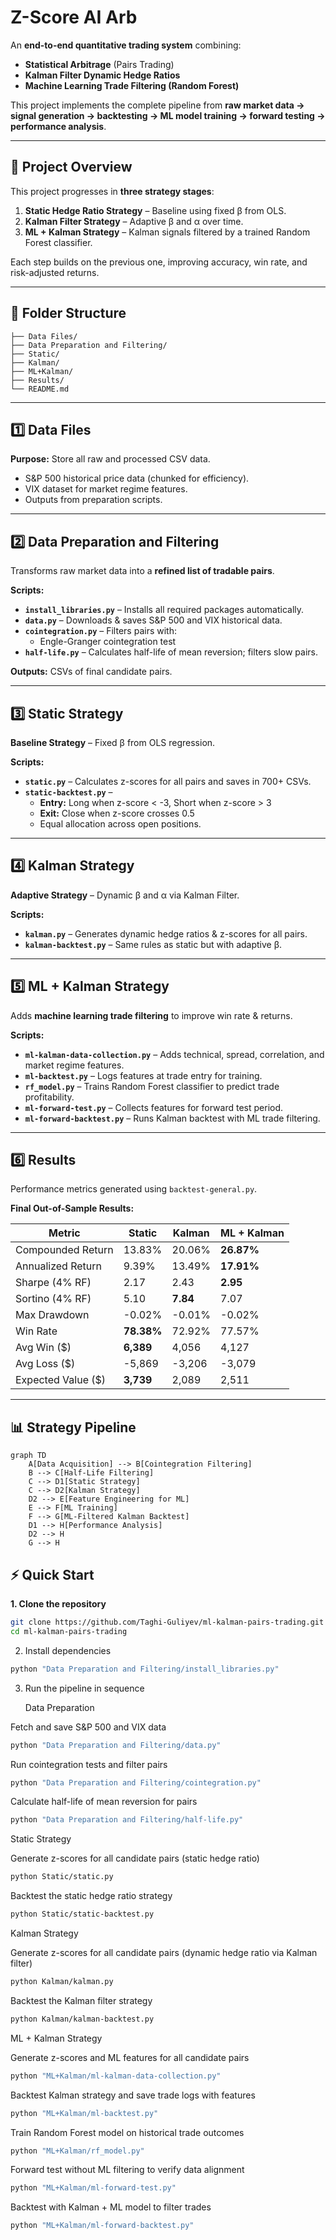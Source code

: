 # Z-Score AI Arb

An **end-to-end quantitative trading system** combining:
- **Statistical Arbitrage** (Pairs Trading)
- **Kalman Filter Dynamic Hedge Ratios**
- **Machine Learning Trade Filtering (Random Forest)**

This project implements the complete pipeline from **raw market data → signal generation → backtesting → ML model training → forward testing → performance analysis**.

---

## 🚀 Project Overview

This project progresses in **three strategy stages**:
1. **Static Hedge Ratio Strategy** – Baseline using fixed β from OLS.
2. **Kalman Filter Strategy** – Adaptive β and α over time.
3. **ML + Kalman Strategy** – Kalman signals filtered by a trained Random Forest classifier.

Each step builds on the previous one, improving accuracy, win rate, and risk-adjusted returns.

---

## 📂 Folder Structure
```
├── Data Files/
├── Data Preparation and Filtering/
├── Static/
├── Kalman/
├── ML+Kalman/
├── Results/
└── README.md
```
---

## 1️⃣ Data Files

**Purpose:** Store all raw and processed CSV data.  
- S&P 500 historical price data (chunked for efficiency).  
- VIX dataset for market regime features.  
- Outputs from preparation scripts.

---

## 2️⃣ Data Preparation and Filtering

Transforms raw market data into a **refined list of tradable pairs**.

**Scripts:**
- **`install_libraries.py`** – Installs all required packages automatically.
- **`data.py`** – Downloads & saves S&P 500 and VIX historical data.
- **`cointegration.py`** – Filters pairs with:
  - Engle-Granger cointegration test
- **`half-life.py`** – Calculates half-life of mean reversion; filters slow pairs.

**Outputs:** CSVs of final candidate pairs.

---

## 3️⃣ Static Strategy

**Baseline Strategy** – Fixed β from OLS regression.

**Scripts:**
- **`static.py`** – Calculates z-scores for all pairs and saves in 700+ CSVs.
- **`static-backtest.py`** –  
  - **Entry:** Long when z-score < -3, Short when z-score > 3  
  - **Exit:** Close when z-score crosses 0.5  
  - Equal allocation across open positions.

---

## 4️⃣ Kalman Strategy

**Adaptive Strategy** – Dynamic β and α via Kalman Filter.

**Scripts:**
- **`kalman.py`** – Generates dynamic hedge ratios & z-scores for all pairs.
- **`kalman-backtest.py`** – Same rules as static but with adaptive β.

---

## 5️⃣ ML + Kalman Strategy

Adds **machine learning trade filtering** to improve win rate & returns.

**Scripts:**
- **`ml-kalman-data-collection.py`** – Adds technical, spread, correlation, and market regime features.
- **`ml-backtest.py`** – Logs features at trade entry for training.
- **`rf_model.py`** – Trains Random Forest classifier to predict trade profitability.
- **`ml-forward-test.py`** – Collects features for forward test period.
- **`ml-forward-backtest.py`** – Runs Kalman backtest with ML trade filtering.

---

## 6️⃣ Results

Performance metrics generated using `backtest-general.py`.  

**Final Out-of-Sample Results:**

| Metric | Static | Kalman | ML + Kalman |
|--------|--------|--------|-------------|
| Compounded Return | 13.83% | 20.06% | **26.87%** |
| Annualized Return | 9.39% | 13.49% | **17.91%** |
| Sharpe (4% RF) | 2.17 | 2.43 | **2.95** |
| Sortino (4% RF) | 5.10 | **7.84** | 7.07 |
| Max Drawdown | -0.02% | -0.01% | -0.02% |
| Win Rate | **78.38%** | 72.92% | 77.57% |
| Avg Win ($) | **6,389** | 4,056 | 4,127 |
| Avg Loss ($) | -5,869 | -3,206 | -3,079 |
| Expected Value ($) | **3,739** | 2,089 | 2,511 |

---

## 📊 Strategy Pipeline

```mermaid
graph TD
    A[Data Acquisition] --> B[Cointegration Filtering]
    B --> C[Half-Life Filtering]
    C --> D1[Static Strategy]
    C --> D2[Kalman Strategy]
    D2 --> E[Feature Engineering for ML]
    E --> F[ML Training]
    F --> G[ML-Filtered Kalman Backtest]
    D1 --> H[Performance Analysis]
    D2 --> H
    G --> H

```

## ⚡ Quick Start

**1. Clone the repository**

```bash
git clone https://github.com/Taghi-Guliyev/ml-kalman-pairs-trading.git
cd ml-kalman-pairs-trading
```

2. Install dependencies

```bash
python "Data Preparation and Filtering/install_libraries.py"
```

3. Run the pipeline in sequence

   Data Preparation

Fetch and save S&P 500 and VIX data
```bash
python "Data Preparation and Filtering/data.py"
```

   Run cointegration tests and filter pairs
```bash
python "Data Preparation and Filtering/cointegration.py"
```

   Calculate half-life of mean reversion for pairs
```bash
python "Data Preparation and Filtering/half-life.py"
```
Static Strategy

   Generate z-scores for all candidate pairs (static hedge ratio)
```bash
python Static/static.py
```

   Backtest the static hedge ratio strategy
```bash
python Static/static-backtest.py
```

Kalman Strategy

   Generate z-scores for all candidate pairs (dynamic hedge ratio via Kalman filter)
```bash
python Kalman/kalman.py
```

   Backtest the Kalman filter strategy
```bash
python Kalman/kalman-backtest.py
```

ML + Kalman Strategy

   Generate z-scores and ML features for all candidate pairs
```bash
python "ML+Kalman/ml-kalman-data-collection.py"
```

   Backtest Kalman strategy and save trade logs with features
```bash
python "ML+Kalman/ml-backtest.py"
```

   Train Random Forest model on historical trade outcomes
```bash
python "ML+Kalman/rf_model.py"
```

   Forward test without ML filtering to verify data alignment
```bash
python "ML+Kalman/ml-forward-test.py"
```

   Backtest with Kalman + ML model to filter trades
```bash
python "ML+Kalman/ml-forward-backtest.py"
```






